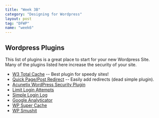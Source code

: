 ```yaml
---
title: "Week 3B"
category: "Designing for Wordpress"
layout: post
tag: "DFWP"
name: "week6"
---
```


## Wordpress Plugins

This list of plugins is a great place to start for your new Wordpress Site. Many of the plugins listed here increase the security of your site. 

*   [W3 Total Cache](http://wordpress.org/plugins/w3-total-cache/) -- Best plugin for speedy sites!
*   [Quick Page/Post Redirect](http://wordpress.org/plugins/quick-pagepost-redirect-plugin/) -- Easily add redirects (dead simple plugin).
*   [Acunetix WordPress Security Plugin](http://www.acunetix.com/websitesecurity/wordpress-security-plugin/)
*   [Limit Login Attempts](http://wordpress.org/plugins/limit-login-attempts/)
*   [Simple Login Log](http://wordpress.org/plugins/simple-login-log/)
*   [Google Analyticator](http://wordpress.org/plugins/google-analyticator/)
*   [WP Super Cache](http://wordpress.org/plugins/wp-super-cache/)
*   [WP Smushit](http://wordpress.org/plugins/wp-smushit/)
